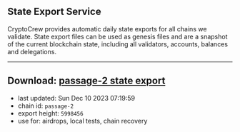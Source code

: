 ## State Export Service
CryptoCrew provides automatic daily state exports for all chains we validate. State export files can be used as genesis files and are a snapshot of the current blockchain state, including all validators, accounts, balances and delegations.

---
**Download: [passage-2 state export](https://dl.ccvalidators.com/SERVICE/passage/passage-2_export_5998456.json)**
---

- last updated: Sun Dec 10 2023 07:19:59
- chain id: `passage-2`
- export height: `5998456`
- use for: airdrops, local tests, chain recovery
